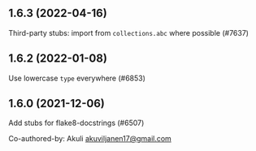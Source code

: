 ## 1.6.3 (2022-04-16)

Third-party stubs: import from `collections.abc` where possible (#7637)

## 1.6.2 (2022-01-08)

Use lowercase `type` everywhere (#6853)

## 1.6.0 (2021-12-06)

Add stubs for flake8-docstrings (#6507)

Co-authored-by: Akuli <akuviljanen17@gmail.com>

